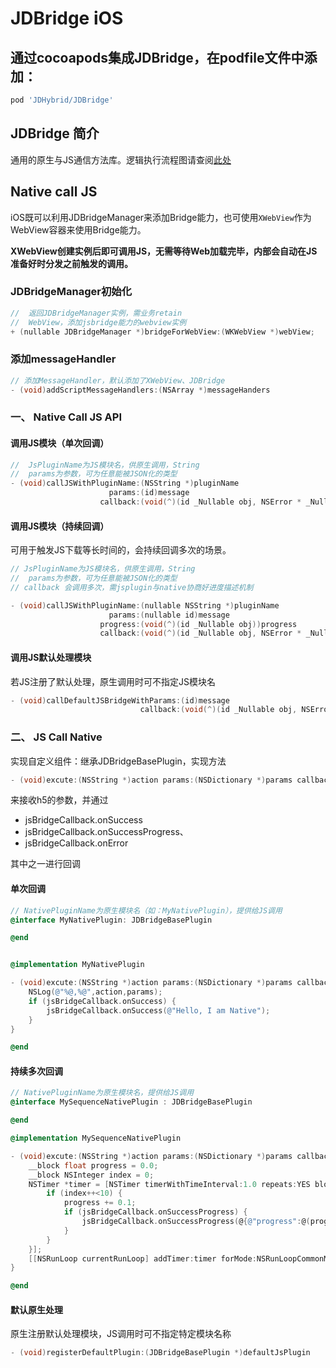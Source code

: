 # JDBridge iOS



## 通过cocoapods集成JDBridge，在podfile文件中添加：

```ruby
pod 'JDHybrid/JDBridge'
```
## JDBridge 简介

通用的原生与JS通信方法库。逻辑执行流程图请查阅[此处](../../../doc/progress.md)

## Native call JS

 iOS既可以利用JDBridgeManager来添加Bridge能力，也可使用`XWebView`作为WebView容器来使用Bridge能力。

**XWebView创建实例后即可调用JS，无需等待Web加载完毕，内部会自动在JS准备好时分发之前触发的调用。**

### JDBridgeManager初始化

```objective-c
//  返回JDBridgeManager实例，需业务retain
//  WebView，添加jsbridge能力的webview实例
+ (nullable JDBridgeManager *)bridgeForWebView:(WKWebView *)webView;
```
### 添加messageHandler

```objective-c
// 添加MessageHandler，默认添加了XWebView、JDBridge
- (void)addScriptMessageHandlers:(NSArray *)messageHanders

```

### 一、 Native Call JS API

#### 调用JS模块（单次回调）

```objective-c
//  JsPluginName为JS模块名，供原生调用，String
//  params为参数，可为任意能被JSON化的类型
- (void)callJSWithPluginName:(NSString *)pluginName
                      params:(id)message
                    callback:(void(^)(id _Nullable obj, NSError * _Nullable error))callback;
```

#### 调用JS模块（持续回调）

可用于触发JS下载等长时间的，会持续回调多次的场景。

```objective-c
// JsPluginName为JS模块名，供原生调用，String
//  params为参数，可为任意能被JSON化的类型
// callback 会调用多次，需jsplugin与native协商好进度描述机制

- (void)callJSWithPluginName:(nullable NSString *)pluginName
                      params:(nullable id)message
                    progress:(void(^)(id _Nullable obj))progress
                    callback:(void(^)(id _Nullable obj, NSError * _Nullable error))callback;
```

#### 调用JS默认处理模块

若JS注册了默认处理，原生调用时可不指定JS模块名

```objective-c
- (void)callDefaultJSBridgeWithParams:(id)message
                             callback:(void(^)(id _Nullable obj, NSError * _Nullable error))callback;

```



### 二、 JS Call Native

实现自定义组件：继承JDBridgeBasePlugin，实现方法

```objective-c
- (void)excute:(NSString *)action params:(NSDictionary *)params callback:(JDBridgeCallBack *)jsBridgeCallback
```
来接收h5的参数，并通过
* jsBridgeCallback.onSuccess
* jsBridgeCallback.onSuccessProgress、
* jsBridgeCallback.onError

其中之一进行回调

#### 单次回调

```objective-c
// NativePluginName为原生模块名（如：MyNativePlugin），提供给JS调用
@interface MyNativePlugin: JDBridgeBasePlugin

@end


@implementation MyNativePlugin

- (void)excute:(NSString *)action params:(NSDictionary *)params callback:(JDBridgeCallBack *)jsBridgeCallback{
    NSLog(@"%@,%@",action,params);
    if (jsBridgeCallback.onSuccess) {
        jsBridgeCallback.onSuccess(@"Hello, I am Native");
    }
}

@end

```

#### 持续多次回调

```objective-c
// NativePluginName为原生模块名，提供给JS调用
@interface MySequenceNativePlugin : JDBridgeBasePlugin

@end

@implementation MySequenceNativePlugin

- (void)excute:(NSString *)action params:(NSDictionary *)params callback:(JDBridgeCallBack *)jsBridgeCallback{
    __block float progress = 0.0;
    __block NSInteger index = 0;
    NSTimer *timer = [NSTimer timerWithTimeInterval:1.0 repeats:YES block:^(NSTimer * _Nonnull timer) {
        if (index++<10) {
            progress += 0.1;
            if (jsBridgeCallback.onSuccessProgress) {
                jsBridgeCallback.onSuccessProgress(@{@"progress":@(progress)}, progress);
            }
        }
    }];
    [[NSRunLoop currentRunLoop] addTimer:timer forMode:NSRunLoopCommonModes];
}

@end
```

#### 默认原生处理

原生注册默认处理模块，JS调用时可不指定特定模块名称

```objective-c
- (void)registerDefaultPlugin:(JDBridgeBasePlugin *)defaultJsPlugin
```

